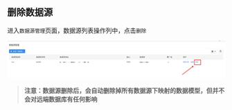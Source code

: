 ## 删除数据源

进入`数据源管理`页面，数据源列表操作列中，点击`删除`

![image](../../staic/img/高级功能/外部数据源接入/删除数据源/6df458a8471393c3764860e4ce2b13d0.png)

> **注意：数据源删除后，会自动删除掉所有数据源下映射的数据模型，但并不会对远端数据库有任何影响**
